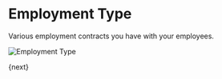 <!-- add-breadcrumbs -->
# Employment Type

Various employment contracts you have with your employees.

<img class="screenshot" alt="Employment Type" src="/docs/assets/img/human-resources/employment-type.png">

{next}